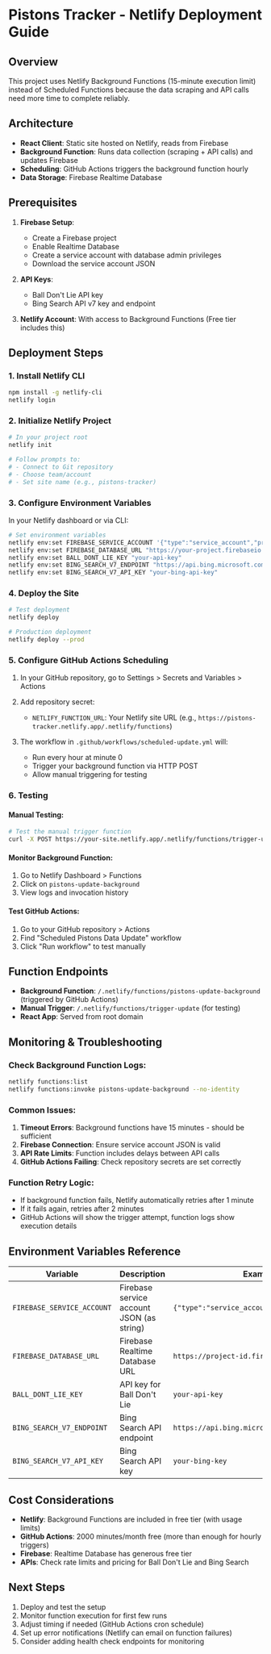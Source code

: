 # Pistons Tracker - Netlify Deployment Guide

## Overview

This project uses Netlify Background Functions (15-minute execution limit) instead of Scheduled Functions because the data scraping and API calls need more time to complete reliably.

## Architecture

- **React Client**: Static site hosted on Netlify, reads from Firebase
- **Background Function**: Runs data collection (scraping + API calls) and updates Firebase
- **Scheduling**: GitHub Actions triggers the background function hourly
- **Data Storage**: Firebase Realtime Database

## Prerequisites

1. **Firebase Setup**:
   - Create a Firebase project
   - Enable Realtime Database
   - Create a service account with database admin privileges
   - Download the service account JSON

2. **API Keys**:
   - Ball Don't Lie API key
   - Bing Search API v7 key and endpoint

3. **Netlify Account**: With access to Background Functions (Free tier includes this)

## Deployment Steps

### 1. Install Netlify CLI

```bash
npm install -g netlify-cli
netlify login
```

### 2. Initialize Netlify Project

```bash
# In your project root
netlify init

# Follow prompts to:
# - Connect to Git repository  
# - Choose team/account
# - Set site name (e.g., pistons-tracker)
```

### 3. Configure Environment Variables

In your Netlify dashboard or via CLI:

```bash
# Set environment variables
netlify env:set FIREBASE_SERVICE_ACCOUNT '{"type":"service_account","project_id":"your-project",...}'
netlify env:set FIREBASE_DATABASE_URL "https://your-project.firebaseio.com"
netlify env:set BALL_DONT_LIE_KEY "your-api-key"
netlify env:set BING_SEARCH_V7_ENDPOINT "https://api.bing.microsoft.com/v7.0/search"
netlify env:set BING_SEARCH_V7_API_KEY "your-bing-api-key"
```

### 4. Deploy the Site

```bash
# Test deployment
netlify deploy

# Production deployment  
netlify deploy --prod
```

### 5. Configure GitHub Actions Scheduling

1. In your GitHub repository, go to Settings > Secrets and Variables > Actions
2. Add repository secret:
   - `NETLIFY_FUNCTION_URL`: Your Netlify site URL (e.g., `https://pistons-tracker.netlify.app/.netlify/functions`)

3. The workflow in `.github/workflows/scheduled-update.yml` will:
   - Run every hour at minute 0
   - Trigger your background function via HTTP POST
   - Allow manual triggering for testing

### 6. Testing

#### Manual Testing:
```bash
# Test the manual trigger function
curl -X POST https://your-site.netlify.app/.netlify/functions/trigger-update
```

#### Monitor Background Function:
1. Go to Netlify Dashboard > Functions
2. Click on `pistons-update-background`
3. View logs and invocation history

#### Test GitHub Actions:
1. Go to your GitHub repository > Actions
2. Find "Scheduled Pistons Data Update" workflow
3. Click "Run workflow" to test manually

## Function Endpoints

- **Background Function**: `/.netlify/functions/pistons-update-background` (triggered by GitHub Actions)
- **Manual Trigger**: `/.netlify/functions/trigger-update` (for testing)
- **React App**: Served from root domain

## Monitoring & Troubleshooting

### Check Background Function Logs:
```bash
netlify functions:list
netlify functions:invoke pistons-update-background --no-identity
```

### Common Issues:

1. **Timeout Errors**: Background functions have 15 minutes - should be sufficient
2. **Firebase Connection**: Ensure service account JSON is valid
3. **API Rate Limits**: Function includes delays between API calls
4. **GitHub Actions Failing**: Check repository secrets are set correctly

### Function Retry Logic:
- If background function fails, Netlify automatically retries after 1 minute
- If it fails again, retries after 2 minutes
- GitHub Actions will show the trigger attempt, function logs show execution details

## Environment Variables Reference

| Variable | Description | Example |
|----------|-------------|---------|
| `FIREBASE_SERVICE_ACCOUNT` | Firebase service account JSON (as string) | `{"type":"service_account",...}` |
| `FIREBASE_DATABASE_URL` | Firebase Realtime Database URL | `https://project-id.firebaseio.com` |
| `BALL_DONT_LIE_KEY` | API key for Ball Don't Lie | `your-api-key` |
| `BING_SEARCH_V7_ENDPOINT` | Bing Search API endpoint | `https://api.bing.microsoft.com/v7.0/search` |
| `BING_SEARCH_V7_API_KEY` | Bing Search API key | `your-bing-key` |

## Cost Considerations

- **Netlify**: Background Functions are included in free tier (with usage limits)
- **GitHub Actions**: 2000 minutes/month free (more than enough for hourly triggers)
- **Firebase**: Realtime Database has generous free tier
- **APIs**: Check rate limits and pricing for Ball Don't Lie and Bing Search

## Next Steps

1. Deploy and test the setup
2. Monitor function execution for first few runs
3. Adjust timing if needed (GitHub Actions cron schedule)
4. Set up error notifications (Netlify can email on function failures)
5. Consider adding health check endpoints for monitoring